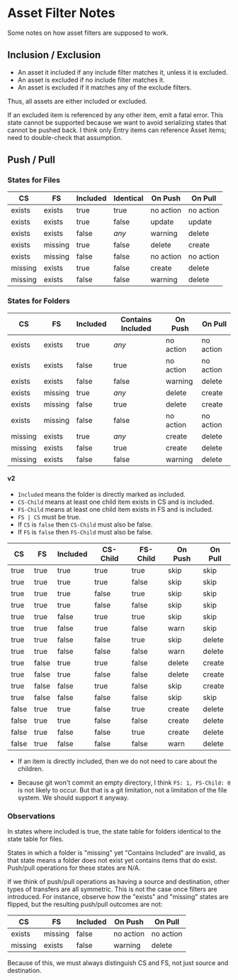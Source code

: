 # Asset Filter Notes

Some notes on how asset filters are supposed to work.

## Inclusion / Exclusion

- An asset it included if any include filter matches it, unless it is excluded.
- An asset is excluded if no include filter matches it.
- An asset is excluded if it matches any of the exclude filters.

Thus, all assets are either included or excluded.

If an excluded item is referenced by any other item, emit a fatal error. This
state cannot be supported because we want to avoid serializing states that
cannot be pushed back. I think only Entry items can reference Asset items;
need to double-check that assumption.

## Push / Pull

### States for Files

| CS      | FS      | Included | Identical | On Push   | On Pull   |
| ------- | ------- | -------- | --------- | --------- | --------- |
| exists  | exists  | true     | true      | no action | no action |
| exists  | exists  | true     | false     | update    | update    |
| exists  | exists  | false    | _any_     | warning   | delete    |
| exists  | missing | true     | false     | delete    | create    |
| exists  | missing | false    | false     | no action | no action |
| missing | exists  | true     | false     | create    | delete    |
| missing | exists  | false    | false     | warning   | delete    |

### States for Folders

| CS      | FS      | Included | Contains Included | On Push   | On Pull   |
| ------- | ------- | -------- | ----------------- | --------- | --------- |
| exists  | exists  | true     | _any_             | no action | no action |
| exists  | exists  | false    | true              | no action | no action |
| exists  | exists  | false    | false             | warning   | delete    |
| exists  | missing | true     | _any_             | delete    | create    |
| exists  | missing | false    | true              | delete    | create    |
| exists  | missing | false    | false             | no action | no action |
| missing | exists  | true     | _any_             | create    | delete    |
| missing | exists  | false    | true              | create    | delete    |
| missing | exists  | false    | false             | warning   | delete    |

#### v2

- `Included` means the folder is directly marked as included.
- `CS-Child` means at least one child item exists in CS and is included.
- `FS-Child` means at least one child item exists in FS and is included.
- `FS | CS` must be true.
- If `CS` is `false` then `CS-Child` must also be false.
- If `FS` is `false` then `FS-Child` must also be false.

| CS    | FS    | Included | CS-Child | FS-Child | On Push | On Pull |
| ----- | ----- | -------- | -------- | -------- | ------- | ------- |
| true  | true  | true     | true     | true     | skip    | skip    |
| true  | true  | true     | true     | false    | skip    | skip    |
| true  | true  | true     | false    | true     | skip    | skip    |
| true  | true  | true     | false    | false    | skip    | skip    |
| true  | true  | false    | true     | true     | skip    | skip    |
| true  | true  | false    | true     | false    | warn    | skip    |
| true  | true  | false    | false    | true     | skip    | delete  |
| true  | true  | false    | false    | false    | warn    | delete  |
| true  | false | true     | true     | false    | delete  | create  |
| true  | false | true     | false    | false    | delete  | create  |
| true  | false | false    | true     | false    | skip    | create  |
| true  | false | false    | false    | false    | skip    | skip    |
| false | true  | true     | false    | true     | create  | delete  |
| false | true  | true     | false    | false    | create  | delete  |
| false | true  | false    | false    | true     | create  | delete  |
| false | true  | false    | false    | false    | warn    | delete  |

- If an item is directly included, then we do not need to care about the
  children.

- Because git won't commit an empty directory, I think `FS: 1, FS-Child: 0` is
  not likely to occur. But that is a git limitation, not a limitation of the
  file system. We should support it anyway.

### Observations

In states where included is true, the state table for folders identical to the
state table for files.

States in which a folder is "missing" yet "Contains Included" are invalid, as
that state means a folder does not exist yet contains items that do exist.
Push/pull operations for these states are N/A.

If we think of push/pull operations as having a source and destination, other
types of transfers are all symmetric. This is not the case once filters are
introduced. For instance, observe how the "exists" and "missing" states are
flipped, but the resulting push/pull outcomes are not:

| CS      | FS      | Included | On Push   | On Pull   |
| ------- | ------- | -------- | --------- | --------- |
| exists  | missing | false    | no action | no action |
| missing | exists  | false    | warning   | delete    |

Because of this, we must always distinguish CS and FS, not just source and
destination.
